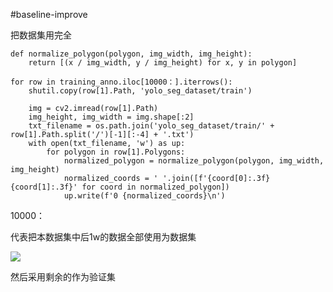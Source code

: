 #baseline-improve

把数据集用完全

	def normalize_polygon(polygon, img_width, img_height):
	    return [(x / img_width, y / img_height) for x, y in polygon]
	
	for row in training_anno.iloc[10000：].iterrows():
	    shutil.copy(row[1].Path, 'yolo_seg_dataset/train')
	
	    img = cv2.imread(row[1].Path)
	    img_height, img_width = img.shape[:2]
	    txt_filename = os.path.join('yolo_seg_dataset/train/' + row[1].Path.split('/')[-1][:-4] + '.txt')
	    with open(txt_filename, 'w') as up:
	        for polygon in row[1].Polygons:
	            normalized_polygon = normalize_polygon(polygon, img_width, img_height)
	            normalized_coords = ' '.join([f'{coord[0]:.3f} {coord[1]:.3f}' for coord in normalized_polygon])
	            up.write(f'0 {normalized_coords}\n')

10000：

代表把本数据集中后1w的数据全部使用为数据集

![](https://cdn.jsdelivr.net/gh/tj-messi/picture/1729310510229.png)

然后采用剩余的作为验证集

